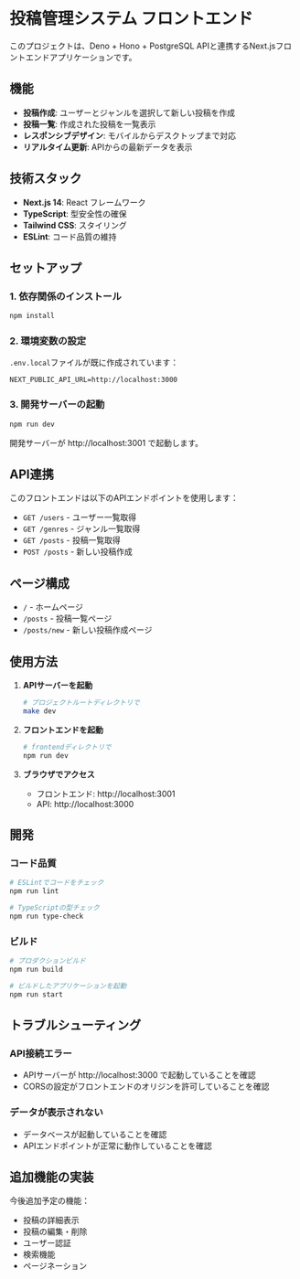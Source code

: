 # 投稿管理システム フロントエンド

このプロジェクトは、Deno + Hono + PostgreSQL APIと連携するNext.jsフロントエンドアプリケーションです。

## 機能

- **投稿作成**: ユーザーとジャンルを選択して新しい投稿を作成
- **投稿一覧**: 作成された投稿を一覧表示
- **レスポンシブデザイン**: モバイルからデスクトップまで対応
- **リアルタイム更新**: APIからの最新データを表示

## 技術スタック

- **Next.js 14**: React フレームワーク
- **TypeScript**: 型安全性の確保
- **Tailwind CSS**: スタイリング
- **ESLint**: コード品質の維持

## セットアップ

### 1. 依存関係のインストール

```bash
npm install
```

### 2. 環境変数の設定

`.env.local`ファイルが既に作成されています：

```env
NEXT_PUBLIC_API_URL=http://localhost:3000
```

### 3. 開発サーバーの起動

```bash
npm run dev
```

開発サーバーが http://localhost:3001 で起動します。

## API連携

このフロントエンドは以下のAPIエンドポイントを使用します：

- `GET /users` - ユーザー一覧取得
- `GET /genres` - ジャンル一覧取得
- `GET /posts` - 投稿一覧取得
- `POST /posts` - 新しい投稿作成

## ページ構成

- `/` - ホームページ
- `/posts` - 投稿一覧ページ
- `/posts/new` - 新しい投稿作成ページ

## 使用方法

1. **APIサーバーを起動**
   ```bash
   # プロジェクトルートディレクトリで
   make dev
   ```

2. **フロントエンドを起動**
   ```bash
   # frontendディレクトリで
   npm run dev
   ```

3. **ブラウザでアクセス**
   - フロントエンド: http://localhost:3001
   - API: http://localhost:3000

## 開発

### コード品質

```bash
# ESLintでコードをチェック
npm run lint

# TypeScriptの型チェック
npm run type-check
```

### ビルド

```bash
# プロダクションビルド
npm run build

# ビルドしたアプリケーションを起動
npm run start
```

## トラブルシューティング

### API接続エラー

- APIサーバーが http://localhost:3000 で起動していることを確認
- CORSの設定がフロントエンドのオリジンを許可していることを確認

### データが表示されない

- データベースが起動していることを確認
- APIエンドポイントが正常に動作していることを確認

## 追加機能の実装

今後追加予定の機能：

- 投稿の詳細表示
- 投稿の編集・削除
- ユーザー認証
- 検索機能
- ページネーション
